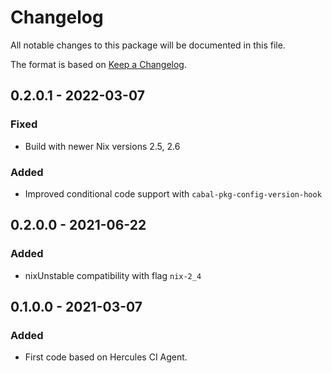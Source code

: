 
# Changelog

All notable changes to this package will be documented in this file.

The format is based on [Keep a Changelog](https://keepachangelog.com/en/1.0.0/).


## 0.2.0.1 - 2022-03-07

### Fixed

 - Build with newer Nix versions 2.5, 2.6

### Added

 - Improved conditional code support with `cabal-pkg-config-version-hook`

## 0.2.0.0 - 2021-06-22

### Added

 - nixUnstable compatibility with flag `nix-2_4`

## 0.1.0.0 - 2021-03-07

### Added

 - First code based on Hercules CI Agent.
